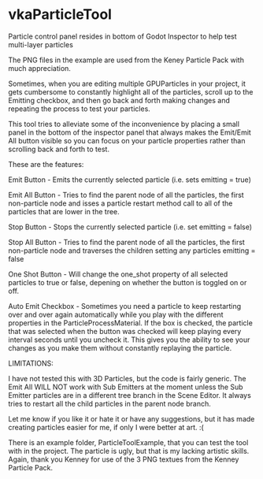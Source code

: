 # vkaParticleTool
 Particle control panel resides in bottom of Godot Inspector to help test multi-layer particles

 The PNG files in the example are used from the Keney Particle Pack with much appreciation.

 Sometimes, when you are editing multiple GPUParticles in your project, it gets cumbersome to constantly highlight
 all of the particles, scroll up to the Emitting checkbox, and then go back and forth making changes and repeating the process
 to test your particles.

 This tool tries to alleviate some of the inconvenience by placing a small panel in the bottom of the inspector panel that 
 always makes the Emit/Emit All button visible so you can focus on your particle properties rather than scrolling back and 
 forth to test.

 These are the features:

 Emit Button - Emits the currently selected particle (i.e. sets emitting = true)
 
 Emit All Button - Tries to find the parent node of all the particles, the first non-particle node and isses a particle restart method call to all of the particles that are lower in the tree.
 
 Stop Button - Stops the currently selected particle (i.e. set emitting = false)
 
 Stop All Button - Tries to find the parent node of all the particles, the first non-particle node and traverses the children setting any particles emitting = false
 
 One Shot Button - Will change the one_shot property of all selected particles to true or false, depening on whether the button is toggled on or off.
 
 Auto Emit Checkbox - Sometimes you need a particle to keep restarting over and over again automatically while you play with the different properties in the ParticleProcessMaterial.  If the box is checked, the particle that was selected when the button was checked will keep playing every interval seconds until you uncheck it.  This gives you the ability to see your changes as you make them without constantly replaying the particle.
 

 LIMITATIONS:

 I have not tested this with 3D Particles, but the code is fairly generic.
 The Emit All WILL NOT work with Sub Emitters at the moment unless the Sub Emitter particles are in a different tree branch in the Scene Editor.  It always tries to restart all the child particles in the parent node branch.

 Let me know if you like it or hate it or have any suggestions, but it has made creating particles easier for me, if only I were better at art. :(

 There is an example folder, ParticleToolExample, that you can test the tool with in the project.  The particle is ugly, but that is my lacking artistic skills. Again, thank you Kenney for use of the 3 PNG textues from the Kenney Particle Pack.

 
